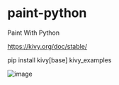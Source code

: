 # paint-python
Paint With Python


https://kivy.org/doc/stable/

pip install kivy[base] kivy_examples


![image](https://user-images.githubusercontent.com/50898444/167248930-2820d5ee-a522-4cf4-a503-1d826adf8f1e.png)

